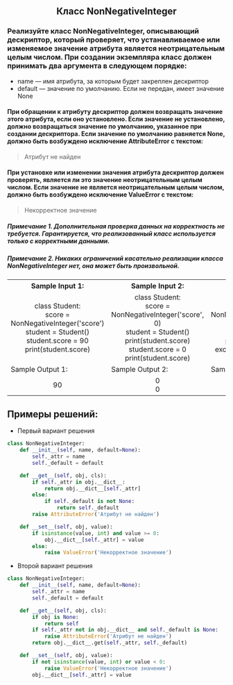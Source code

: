 <h2 style="text-align:center">Класс NonNegativeInteger</h2>


### Реализуйте класс NonNegativeInteger, описывающий дескриптор, который проверяет, что устанавливаемое или изменяемое значение атрибута является неотрицательным целым числом. При создании экземпляра класс должен принимать два аргумента в следующем порядке:
* name — имя атрибута, за которым будет закреплен дескриптор
* default — значение по умолчанию. Если не передан, имеет значение None

#### При обращении к атрибуту дескриптор должен возвращать значение этого атрибута, если оно установлено. Если значение не установлено, должно возвращаться значение по умолчанию, указанное при создании дескриптора. Если значение по умолчанию равняется None, должно быть возбуждено исключение AttributeError с текстом:
> Атрибут не найден
#### При установке или изменении значения атрибута дескриптор должен проверять, является ли это значение неотрицательным целым числом. Если значение не является неотрицательным целым числом, должно быть возбуждено исключение ValueError с текстом:
> Некорректное значение

##### Примечание 1. Дополнительная проверка данных на корректность не требуется. Гарантируется, что реализованный класс используется только с корректными данными.
##### Примечание 2. Никаких ограничений касательно реализации класса NonNegativeInteger нет, она может быть произвольной.

<table align="center">
  <tbody>
    <tr>
      <th>Sample Input 1: </th>
      <th>Sample Input 2: </th>
      <th>Sample Input 3: </th>
      <th>Sample Input 4: </th>
    </tr>
    <tr>
      <td align="center">class Student:<br>
                              score = NonNegativeInteger('score')<br>
                          student = Student()<br>
                          student.score = 90<br>
                          print(student.score)<br></td>
      <td align="center">class Student:<br>
                              score = NonNegativeInteger('score', 0)<br>
                          student = Student()<br>
                          print(student.score)<br>
                          student.score = 0<br>
                          print(student.score)<br></td>
      <td align="center">class Student:<br>
                              score = NonNegativeInteger('score')<br>
                          student = Student()<br>
                          try:<br>
                              print(student.score)<br>
                          except AttributeError as e:<br>
                              print(e)<br></td>
      <td align="center">class Student:<br>
                              score = NonNegativeInteger('score')<br>
                          student = Student()<br>
                          try:<br>
                              student.score = -90<br>
                          except ValueError as e:<br>
                              print(e)<br></td>
    </tr>
    <tr>
      <td>Sample Output 1:</td>
      <td>Sample Output 2:</td>
      <td>Sample Output 3:</td>
      <td>Sample Output 4:</td>
      </tr>
    <tr>
      <td align="center">
                        90<br>
      </td>
      <td align="center">
                        0<br>
                        0<br>
      </td>
      <td align="center">
                        Атрибут не найден<br>
      </td>
      <td align="center">
                        Некорректное значение<br>
      </td>
    </tr>
  </tbody>
</table>



## Примеры решений:
* Первый вариант решения
```python
class NonNegativeInteger:
    def __init__(self, name, default=None):
        self._attr = name
        self._default = default

    def __get__(self, obj, cls):
        if self._attr in obj.__dict__:
            return obj.__dict__[self._attr]
        else:
            if self._default is not None:
                return self._default
        raise AttributeError('Атрибут не найден')

    def __set__(self, obj, value):
        if isinstance(value, int) and value >= 0:
            obj.__dict__[self._attr] = value
        else:
            raise ValueError('Некорректное значение')
```
* Второй вариант решения

```python
class NonNegativeInteger:
    def __init__(self, name, default=None):
        self._attr = name
        self._default = default

    def __get__(self, obj, cls):
        if obj is None:
            return self
        if self._attr not in obj.__dict__ and self._default is None:
            raise AttributeError('Атрибут не найден')
        return obj.__dict__.get(self._attr, self._default)

    def __set__(self, obj, value):
        if not isinstance(value, int) or value < 0:
            raise ValueError('Некорректное значение')
        obj.__dict__[self._attr] = value
```


